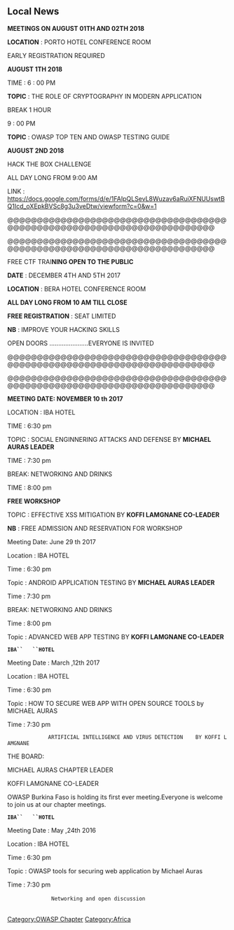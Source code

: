 ## Local News

**MEETINGS ON AUGUST 01TH AND 02TH 2018**

**LOCATION** : PORTO HOTEL CONFERENCE ROOM

EARLY REGISTRATION REQUIRED

**AUGUST 1TH 2018**

TIME : 6 : 00 PM

**TOPIC** : THE ROLE OF CRYPTOGRAPHY IN MODERN APPLICATION

BREAK 1 HOUR

9 : 00 PM

**TOPIC** : OWASP TOP TEN AND OWASP TESTING GUIDE

**AUGUST 2ND 2018**

HACK THE BOX CHALLENGE

ALL DAY LONG FROM 9:00 AM

LINK :
<https://docs.google.com/forms/d/e/1FAIpQLSevL8Wuzav6aRuiXFNUUswtBQ1Icd_oXEpkBVSc8g3u3veDtw/viewform?c=0&w=1>

@@@@@@@@@@@@@@@@@@@@@@@@@@@@@@@@@@@@@@@@@@@@@@@@@@@@@@@@@@@@@@@@@@@@@@@@

@@@@@@@@@@@@@@@@@@@@@@@@@@@@@@@@@@@@@@@@@@@@@@@@@@@@@@@@@@@@@@@@@@@@@@@@

FREE CTF TRAI**NING OPEN TO THE PUBLIC**

**DATE** : DECEMBER 4TH AND 5TH 2017

**LOCATION** : BERA HOTEL CONFERENCE ROOM

**ALL DAY LONG FROM 10 AM TILL CLOSE**

**FREE REGISTRATION** : SEAT LIMITED

**NB** : IMPROVE YOUR HACKING SKILLS

OPEN DOORS ......................EVERYONE IS INVITED

@@@@@@@@@@@@@@@@@@@@@@@@@@@@@@@@@@@@@@@@@@@@@@@@@@@@@@@@@@@@@@@@@@@@@@@@

@@@@@@@@@@@@@@@@@@@@@@@@@@@@@@@@@@@@@@@@@@@@@@@@@@@@@@@@@@@@@@@@@@@@@@@@

**MEETING DATE: NOVEMBER 10 th 2017**

LOCATION : IBA HOTEL

TIME : 6:30 pm

TOPIC : SOCIAL ENGINNERING ATTACKS AND DEFENSE BY **MICHAEL AURAS
LEADER**

TIME : 7:30 pm

BREAK: NETWORKING AND DRINKS

TIME : 8:00 pm

**FREE WORKSHOP**

TOPIC : EFFECTIVE XSS MITIGATION BY **KOFFI LAMGNANE CO-LEADER**

**NB** : FREE ADMISSION AND RESERVATION FOR WORKSHOP

Meeting Date: June 29 th 2017

Location : IBA HOTEL

Time : 6:30 pm

Topic : ANDROID APPLICATION TESTING BY **MICHAEL AURAS LEADER**

Time : 7:30 pm

BREAK: NETWORKING AND DRINKS

Time : 8:00 pm

Topic : ADVANCED WEB APP TESTING BY **KOFFI LAMGNANE CO-LEADER**

**`IBA``   ``HOTEL`**

Meeting Date : March ,12th 2017

Location : IBA HOTEL

Time : 6:30 pm

Topic : HOW TO SECURE WEB APP WITH OPEN SOURCE TOOLS by MICHAEL AURAS

Time : 7:30 pm

`             ARTIFICIAL INTELLIGENCE AND VIRUS DETECTION    BY KOFFI LAMGNANE`

THE BOARD:

MICHAEL AURAS CHAPTER LEADER

KOFFI LAMGNANE CO-LEADER

OWASP Burkina Faso is holding its first ever meeting.Everyone is welcome
to join us at our chapter meetings.

**`IBA``   ``HOTEL`**

Meeting Date : May ,24th 2016

Location : IBA HOTEL

Time : 6:30 pm

Topic : OWASP tools for securing web application by Michael Auras

Time : 7:30 pm

`              Networking and open discussion `
`        `
`        `
`       `
`        `
`        `

[Category:OWASP Chapter](Category:OWASP_Chapter "wikilink")
[Category:Africa](Category:Africa "wikilink")